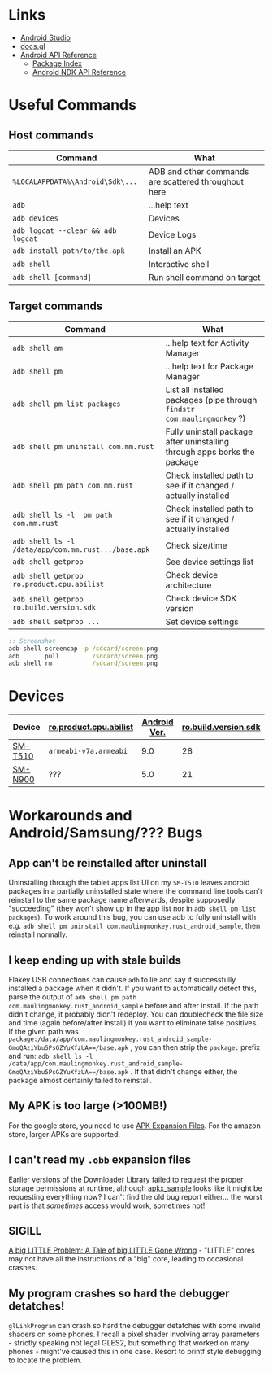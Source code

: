 # Links

* [Android Studio](https://developer.android.com/studio)
* [docs.gl](http://docs.gl/)
* [Android API Reference](https://developer.android.com/reference)
    * [Package Index](https://developer.android.com/reference/packages)
    * [Android NDK API Reference](https://developer.android.com/ndk/reference)

# Useful Commands

## Host commands

| Command | What |
| ------- | ---- |
| `%LOCALAPPDATA%\Android\Sdk\...`      | ADB and other commands are scattered throughout here
| `adb`                                 | ...help text
| `adb devices`                         | Devices
| `adb logcat --clear && adb logcat`    | Device Logs
| `adb install path/to/the.apk`         | Install an APK
| `adb shell`                           | Interactive shell
| `adb shell [command]`                 | Run shell command on target

## Target commands

| Command | What |
| ------- | ---- |
| `adb shell am`                                        | ...help text for Activity Manager
| `adb shell pm`                                        | ...help text for Package Manager
| `adb shell pm list packages`                          | List all installed packages (pipe through `findstr com.maulingmonkey` ?)
| `adb shell pm uninstall com.mm.rust`                  | Fully uninstall package after uninstalling through apps borks the package
| `adb shell pm path com.mm.rust`                       | Check installed path to see if it changed / actually installed
| `adb shell ls -l  pm path com.mm.rust`                | Check installed path to see if it changed / actually installed
| `adb shell ls -l /data/app/com.mm.rust.../base.apk`   | Check size/time
| `adb shell getprop`                                   | See device settings list
| `adb shell getprop ro.product.cpu.abilist`            | Check device architecture
| `adb shell getprop ro.build.version.sdk`              | Check device SDK version
| `adb shell setprop ...`                               | Set device settings

```cmd
:: Screenshot
adb shell screencap -p /sdcard/screen.png
adb       pull         /sdcard/screen.png
adb shell rm           /sdcard/screen.png
```

# Devices

| Device    | [ro.product.cpu.abilist](https://developer.android.com/ndk/guides/abis) | [Android Ver.](https://developer.android.com/studio/releases/platforms) | [ro.build.version.sdk](https://developer.android.com/studio/releases/platforms) |
| --------- | ----------------------------------------------------------------------- | ----------------------------------------------------------------------- | ------------------------------------------------------------------------------- |
| [SM-T510](https://www.samsung.com/ca/tablets/galaxy-tab-a-2019-101/SM-T510NZDAXAC/)   | `armeabi-v7a,armeabi` | 9.0           | 28
| [SM-N900](https://www.sammobile.com/samsung/galaxy-note-3/specs/SM-N900/)             | ???                   | 5.0           | 21

# Workarounds and Android/Samsung/??? Bugs

## App can't be reinstalled after uninstall

Uninstalling through the tablet apps list UI on my `SM-T510` leaves android packages in a partially uninstalled state
where the command line tools can't reinstall to the same package name afterwards, despite supposedly "succeeding" (they
won't show up in the app list nor in `adb shell pm list packages`).  To work around this bug, you can use adb to fully
uninstall with e.g. `adb shell pm uninstall com.maulingmonkey.rust_android_sample`, then reinstall normally.

## I keep ending up with stale builds

Flakey USB connections can cause `adb` to lie and say it successfully installed a package when it didn't.  If you want
to automatically detect this, parse the output of `adb shell pm path com.maulingmonkey.rust_android_sample` before and
after install.  If the path didn't change, it probably didn't redeploy.  You can doublecheck the file size and time
(again before/after install) if you want to eliminate false positives.  If the given path was
`package:/data/app/com.maulingmonkey.rust_android_sample-GmoQAziYbu5PsGZYuXfzUA==/base.apk` , you can then strip the
`package:` prefix and run: `adb shell ls -l /data/app/com.maulingmonkey.rust_android_sample-GmoQAziYbu5PsGZYuXfzUA==/base.apk` .
If that didn't change either, the package almost certainly failed to reinstall.

## My APK is too large (>100MB!)

For the google store, you need to use <a href="https://developer.android.com/google/play/expansion-files">APK Expansion Files</a>.
For the amazon store, larger APKs are supported.

## I can't read my `.obb` expansion files

Earlier versions of the Downloader Library failed to request the proper storage permissions at runtime, although
[apkx_sample](https://github.com/google/play-apk-expansion/blob/9ecf54e5ce7c5a74a2eeedcec4d940ea52b16f0e/apkx_sample/src/com/example/google/play/apkx/SampleDownloaderActivity.java#L446-L514)
looks like it might be requesting everything now?  I can't find the old bug report either... the worst part is
that *sometimes* access would work, sometimes not!

## SIGILL

[A big LITTLE Problem: A Tale of big.LITTLE Gone Wrong](https://medium.com/@niaow/a-big-little-problem-a-tale-of-big-little-gone-wrong-e7778ce744bb) - "LITTLE" cores may not have all the instructions of a "big" core, leading to occasional crashes.

## My program crashes so hard the debugger detatches!

`glLinkProgram` can crash so hard the debugger detatches with some invalid shaders on some phones.
I recall a pixel shader involving array parameters - strictly speaking not legal GLES2, but something that worked on many phones - might've caused this in one case.
Resort to printf style debugging to locate the problem.
